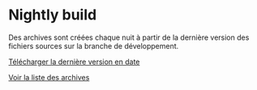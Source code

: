 # Nightly build

Des archives sont créées chaque nuit à partir de la dernière version des fichiers sources sur la branche de développement.

[Télécharger la dernière version en date](http://snap.lookingfora.name/build/latest/)

[Voir la liste des archives](http://snap.lookingfora.name/build)

